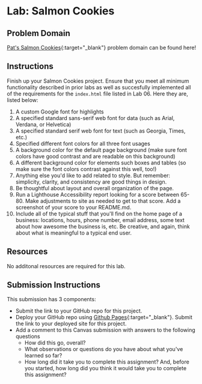 # Lab: Salmon Cookies

## Problem Domain

[Pat's Salmon Cookies](https://codefellows.github.io/code-201-guide/curriculum/class-06/lab/){:target="_blank"} problem domain can be found here!

## Instructions

Finish up your Salmon Cookies project. Ensure that you meet all minimum functionality described in prior labs as well as succesfully implemented all of the requirements for the `index.html` file listed in Lab 06. Here they are, listed below:

1. A custom Google font for highlights
1. A specified standard sans-serif web font for data (such as Arial, Verdana, or Helvetica)
1. A specified standard serif web font for text (such as Georgia, Times, etc.)
1. Specified different font colors for all three font usages
1. A background color for the default page background (make sure font colors have good contrast and are readable on this background)
1. A different background color for elements such boxes and tables (so make sure the font colors contrast against this well, too!)
1. Anything else you'd like to add related to style. But remember: simplicity, clarity,  and consistency are good things in design.
1. Be thoughtful about layout and overall organization of the page.
1. Run a Lighthouse Accessibility report looking for a score between 65-80. Make adjustments to site as needed to get to that score. Add a screenshot of your score to your README.md.
1. Include all of the typical stuff that you'll find on the home page of a business: locations, hours, phone number, email address, some text about how awesome the business is, etc. Be creative, and again, think about what is meaningful to a typical end user.

## Resources

No additonal resources are required for this lab.

## Submission Instructions

This submission has 3 components:

- Submit the link to your GitHub repo for this project.
- Deploy your GitHub repo using [Github Pages](https://docs.github.com/en/pages/getting-started-with-github-pages/creating-a-github-pages-site#creating-your-site){:target="_blank"}. Submit the link to your deployed site for this project.
- Add a comment to this Canvas submission with answers to the following questions
  - How did this go, overall?
  - What observations or questions do you have about what you've learned so far?
  - How long did it take you to complete this assignment? And, before you started, how long did you think it would take you to complete this assignment?
